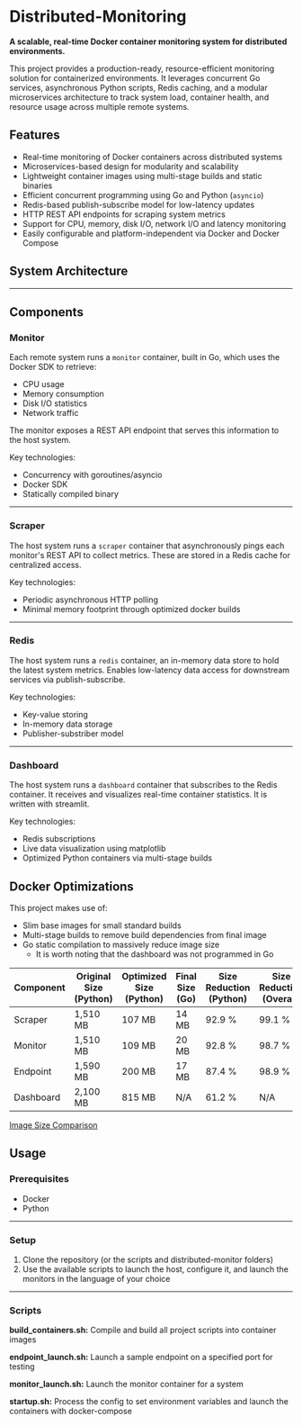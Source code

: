 # Distributed-Monitoring

**A scalable, real-time Docker container monitoring system for distributed environments.**

This project provides a production-ready, resource-efficient monitoring solution for containerized environments. It leverages concurrent Go services, asynchronous Python scripts, Redis caching, and a modular microservices architecture to track system load, container health, and resource usage across multiple remote systems.

## Features

- Real-time monitoring of Docker containers across distributed systems
- Microservices-based design for modularity and scalability
- Lightweight container images using multi-stage builds and static binaries
- Efficient concurrent programming using Go and Python (`asyncio`)
- Redis-based publish-subscribe model for low-latency updates
- HTTP REST API endpoints for scraping system metrics
- Support for CPU, memory, disk I/O, network I/O and latency monitoring
- Easily configurable and platform-independent via Docker and Docker Compose

## System Architecture

<!-- Add your architecture overview diagram or explanation here -->

---

## Components

### Monitor

Each remote system runs a `monitor` container, built in Go, which uses the Docker SDK to retrieve:

- CPU usage
- Memory consumption
- Disk I/O statistics
- Network traffic

The monitor exposes a REST API endpoint that serves this information to the host system.

Key technologies:
- Concurrency with goroutines/asyncio
- Docker SDK
- Statically compiled binary

---

### Scraper

The host system runs a `scraper` container that asynchronously pings each monitor's REST API to collect metrics. These are stored in a Redis cache for centralized access.

Key technologies:
- Periodic asynchronous HTTP polling
- Minimal memory footprint through optimized docker builds

---

### Redis

The host system runs a `redis` container, an in-memory data store to hold the latest system metrics. Enables low-latency data access for downstream services via publish-subscribe.

Key technologies:
- Key-value storing
- In-memory data storage
- Publisher-substriber model

---

### Dashboard

The host system runs a `dashboard` container that subscribes to the Redis container. It receives and visualizes real-time container statistics. It is written with streamlit.

Key technologies:
- Redis subscriptions
- Live data visualization using matplotlib
- Optimized Python containers via multi-stage builds

## Docker Optimizations

This project makes use of:
- Slim base images for small standard builds
- Multi-stage builds to remove build dependencies from final image
- Go static compilation to massively reduce image size
   - It is worth noting that the dashboard was not programmed in Go

| Component | Original Size (Python) | Optimized Size (Python) | Final Size (Go) | Size Reduction (Python) | Size Reduction (Overall) |
|-----------|------------------------|-------------------------|-----------------|-------------------------|--------------------------|
| Scraper   | 1,510 MB               | 107 MB                  | 14 MB           | 92.9 %                  | 99.1 %                   |
| Monitor   | 1,510 MB               | 109 MB                  | 20 MB           | 92.8 %                  | 98.7 %                   |
| Endpoint  | 1,590 MB               | 200 MB                  | 17 MB           | 87.4 %                  | 98.9 %                   |
| Dashboard | 2,100 MB               | 815 MB                  | N/A             | 61.2 %                  | N/A                      |

[Image Size Comparison](figs/Docker_Image_Size_Comparison.pdf)

## Usage

### Prerequisites

- Docker
- Python

---

### Setup

1. Clone the repository (or the scripts and distributed-monitor folders)
2. Use the available scripts to launch the host, configure it, and launch the monitors in the language of your choice

---

### Scripts

**build_containers.sh:** Compile and build all project scripts into container images

**endpoint_launch.sh:** Launch a sample endpoint on a specified port for testing

**monitor_launch.sh:** Launch the monitor container for a system

**startup.sh:** Process the config to set environment variables and launch the containers with docker-compose
   
